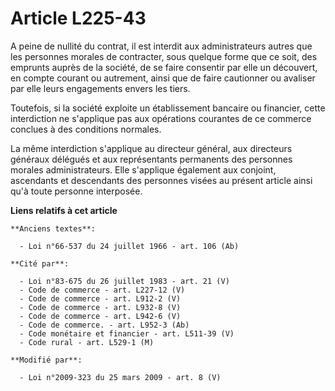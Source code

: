 # Article L225-43

A peine de nullité du contrat, il est interdit aux administrateurs autres que les personnes morales de contracter, sous
quelque forme que ce soit, des emprunts auprès de la société, de se faire consentir par elle un découvert, en compte courant
ou autrement, ainsi que de faire cautionner ou avaliser par elle leurs engagements envers les tiers.

Toutefois, si la société exploite un établissement bancaire ou financier, cette interdiction ne s'applique pas aux opérations
courantes de ce commerce conclues à des conditions normales.

La même interdiction s'applique au directeur général, aux directeurs généraux délégués et aux représentants permanents des
personnes morales administrateurs. Elle s'applique également aux conjoint, ascendants et descendants des personnes visées au
présent article ainsi qu'à toute personne interposée.

**Liens relatifs à cet article**

	**Anciens textes**:

	  - Loi n°66-537 du 24 juillet 1966 - art. 106 (Ab)

	**Cité par**:

	  - Loi n°83-675 du 26 juillet 1983 - art. 21 (V)
	  - Code de commerce - art. L227-12 (V)
	  - Code de commerce - art. L912-2 (V)
	  - Code de commerce - art. L932-8 (V)
	  - Code de commerce - art. L942-6 (V)
	  - Code de commerce. - art. L952-3 (Ab)
	  - Code monétaire et financier - art. L511-39 (V)
	  - Code rural - art. L529-1 (M)

	**Modifié par**:

	  - Loi n°2009-323 du 25 mars 2009 - art. 8 (V)
